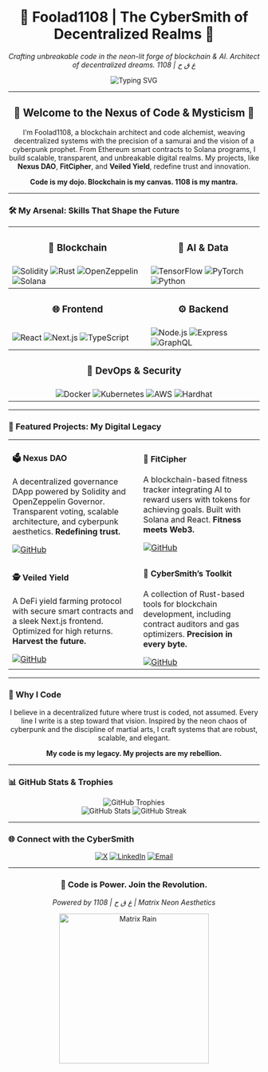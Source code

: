 <div align="center">
  <h1>🧬 Foolad1108 | The CyberSmith of Decentralized Realms 🧬</h1>
  <p><em>Crafting unbreakable code in the neon-lit forge of blockchain & AI. Architect of decentralized dreams. 1108 | غ ق ح</em></p>
  <img src="https://readme-typing-svg.herokuapp.com?font=Orbitron&color=00FF00&size=24&center=true&vCenter=true&width=600&lines=Blockchain+Architect;Smart+Contract+Sorcerer;DAO+Visionary;Cyberpunk+Code+Samurai" alt="Typing SVG" />
</div>

---

<div align="center">
  <h2>🌌 Welcome to the Nexus of Code & Mysticism 🌌</h2>
  <p>I’m Foolad1108, a blockchain architect and code alchemist, weaving decentralized systems with the precision of a samurai and the vision of a cyberpunk prophet. From Ethereum smart contracts to Solana programs, I build scalable, transparent, and unbreakable digital realms. My projects, like <b>Nexus DAO</b>, <b>FitCipher</b>, and <b>Veiled Yield</b>, redefine trust and innovation.</p>
  <p><b>Code is my dojo. Blockchain is my canvas. 1108 is my mantra.</b></p>
</div>

---

### 🛠️ My Arsenal: Skills That Shape the Future

<table align="center">
  <tr>
    <th><h3>🔗 Blockchain</h3></th>
    <th><h3>🤖 AI & Data</h3></th>
  </tr>
  <tr>
    <td>
      <img src="https://img.shields.io/badge/Solidity-00FF00?style=flat-square&logo=solidity&logoColor=000000" alt="Solidity" />
      <img src="https://img.shields.io/badge/Rust-FF00FF?style=flat-square&logo=rust&logoColor=FFFFFF" alt="Rust" />
      <img src="https://img.shields.io/badge/OpenZeppelin-0000FF?style=flat-square&logo=ethereum&logoColor=FFFFFF" alt="OpenZeppelin" />
      <img src="https://img.shields.io/badge/Solana-FF0000?style=flat-square&logo=solana&logoColor=000000" alt="Solana" />
    </td>
    <td>
      <img src="https://img.shields.io/badge/TensorFlow-00FF00?style=flat-square&logo=tensorflow&logoColor=000000" alt="TensorFlow" />
      <img src="https://img.shields.io/badge/PyTorch-FF00FF?style=flat-square&logo=pytorch&logoColor=FFFFFF" alt="PyTorch" />
      <img src="https://img.shields.io/badge/Python-0000FF?style=flat-square&logo=python&logoColor=FFFFFF" alt="Python" />
    </td>
  </tr>
  <tr>
    <th><h3>🌐 Frontend</h3></th>
    <th><h3>⚙️ Backend</h3></th>
  </tr>
  <tr>
    <td>
      <img src="https://img.shields.io/badge/React-00FF00?style=flat-square&logo=react&logoColor=000000" alt="React" />
      <img src="https://img.shields.io/badge/Next.js-FF00FF?style=flat-square&logo=next.js&logoColor=FFFFFF" alt="Next.js" />
      <img src="https://img.shields.io/badge/TypeScript-0000FF?style=flat-square&logo=typescript&logoColor=FFFFFF" alt="TypeScript" />
    </td>
    <td>
      <img src="https://img.shields.io/badge/Node.js-00FF00?style=flat-square&logo=node.js&logoColor=000000" alt="Node.js" />
      <img src="https://img.shields.io/badge/Express-FF00FF?style=flat-square&logo=express&logoColor=FFFFFF" alt="Express" />
      <img src="https://img.shields.io/badge/GraphQL-0000FF?style=flat-square&logo=graphql&logoColor=FFFFFF" alt="GraphQL" />
    </td>
  </tr>
  <tr>
    <th colspan="2"><h3>🔐 DevOps & Security</h3></th>
  </tr>
  <tr>
    <td colspan="2" align="center">
      <img src="https://img.shields.io/badge/Docker-00FF00?style=flat-square&logo=docker&logoColor=000000" alt="Docker" />
      <img src="https://img.shields.io/badge/Kubernetes-FF00FF?style=flat-square&logo=kubernetes&logoColor=FFFFFF" alt="Kubernetes" />
      <img src="https://img.shields.io/badge/AWS-0000FF?style=flat-square&logo=amazonaws&logoColor=FFFFFF" alt="AWS" />
      <img src="https://img.shields.io/badge/Hardhat-FF0000?style=flat-square&logo=ethereum&logoColor=000000" alt="Hardhat" />
    </td>
  </tr>
</table>

---

### 🚀 Featured Projects: My Digital Legacy

<div align="center">
  <table>
    <tr>
      <td>
        <h4>🗳️ Nexus DAO</h4>
        <p>A decentralized governance DApp powered by Solidity and OpenZeppelin Governor. Transparent voting, scalable architecture, and cyberpunk aesthetics. <b>Redefining trust.</b></p>
        <a href="https://github.com/Foolad1108/nexus-dao"><img src="https://img.shields.io/badge/GitHub-00FF00?style=flat-square&logo=github&logoColor=000000" alt="GitHub" /></a>
      </td>
      <td>
        <h4>💪 FitCipher</h4>
        <p>A blockchain-based fitness tracker integrating AI to reward users with tokens for achieving goals. Built with Solana and React. <b>Fitness meets Web3.</b></p>
        <a href="https://github.com/Foolad1108/fitcipher"><img src="https://img.shields.io/badge/GitHub-FF00FF?style=flat-square&logo=github&logoColor=FFFFFF" alt="GitHub" /></a>
      </td>
    </tr>
    <tr>
      <td>
        <h4>🕵️ Veiled Yield</h4>
        <p>A DeFi yield farming protocol with secure smart contracts and a sleek Next.js frontend. Optimized for high returns. <b>Harvest the future.</b></p>
        <a href="https://github.com/Foolad1108/veiled-yield"><img src="https://img.shields.io/badge/GitHub-0000FF?style=flat-square&logo=github&logoColor=FFFFFF" alt="GitHub" /></a>
      </td>
      <td>
        <h4>🌌 CyberSmith’s Toolkit</h4>
        <p>A collection of Rust-based tools for blockchain development, including contract auditors and gas optimizers. <b>Precision in every byte.</b></p>
        <a href="https://github.com/Foolad1108/cybersmith-toolkit"><img src="https://img.shields.io/badge/GitHub-FF0000?style=flat-square&logo=github&logoColor=000000" alt="GitHub" /></a>
      </td>
    </tr>
  </table>
</div>

---

### 🌟 Why I Code

<div align="center">
  <p>I believe in a decentralized future where trust is coded, not assumed. Every line I write is a step toward that vision. Inspired by the neon chaos of cyberpunk and the discipline of martial arts, I craft systems that are robust, scalable, and elegant.</p>
  <p><b>My code is my legacy. My projects are my rebellion.</b></p>
</div>

---

### 📊 GitHub Stats & Trophies

<div align="center">
  <img src="https://github-profile-trophy.vercel.app/?username=Foolad1108&theme=matrix&no-frame=true&margin-w=10" alt="GitHub Trophies" />
  <br />
  <img src="https://github-readme-stats.vercel.app/api?username=Foolad1108&show_icons=true&theme=radical&hide_border=true&bg_color=00000000&text_color=00FF00&icon_color=FF00FF" alt="GitHub Stats" />
  <img src="https://github-readme-streak-stats.herokuapp.com/?user=Foolad1108&theme=radical&hide_border=true&background=00000000&stroke=00FF00&ring=FF00FF&fire=FF0000&currStreakNum=00FF00&sideNums=00FF00&currStreakLabel=FF00FF&sideLabels=FF00FF" alt="GitHub Streak" />
</div>

---

### 🌐 Connect with the CyberSmith

<div align="center">
  <a href="https://x.com/Foolad1108"><img src="https://img.shields.io/badge/X-00FF00?style=flat-square&logo=x&logoColor=000000" alt="X" /></a>
  <a href="https://linkedin.com/in/foolad1108"><img src="https://img.shields.io/badge/LinkedIn-FF00FF?style=flat-square&logo=linkedin&logoColor=FFFFFF" alt="LinkedIn" /></a>
  <a href="mailto:foolad1108@cybersmith.io"><img src="https://img.shields.io/badge/Email-0000FF?style=flat-square&logo=gmail&logoColor=FFFFFF" alt="Email" /></a>
</div>

---

<div align="center">
  <h3>💾 Code is Power. Join the Revolution.</h3>
  <p><em>Powered by 1108 | غ ق ح | Matrix Neon Aesthetics</em></p>
  <img src="https://media.giphy.com/media/LnCR8UoVqvhVvMml8N/giphy.gif" width="300" alt="Matrix Rain" />
</div>